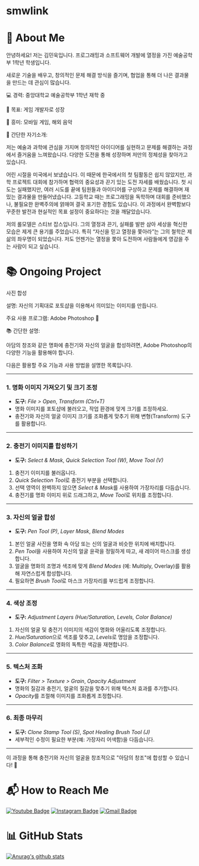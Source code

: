 # smwlink
# 📝 About Me
안녕하세요! 저는 김민욱입니다.
프로그래밍과 소프트웨어 개발에 열정을 가진 예술공학부 1학년 학생입니다.

새로운 기술을 배우고, 창의적인 문제 해결 방식을 즐기며, 협업을 통해 더 나은 결과물을 만드는 데 관심이 많습니다.

💻 경력: 중앙대학교 예술공학부 1학년 재학 중

🎯 목표: 게임 개발자로 성장

🌟 흥미: 모바일 게임, 해외 음악

📝 간단한 자기소개: 

저는 예술과 과학에 관심을 가지며 창의적인 아이디어를 실현하고 문제를 해결하는 과정에서 즐거움을 느껴왔습니다. 다양한 도전을 통해 성장하며 저만의 정체성을 찾아가고 있습니다.

어린 시절을 미국에서 보냈습니다. 이 때문에 한국에서의 첫 팀활동은 쉽지 않았지만, 과학 프로젝트 대회에 참가하며 협력의 중요성과 끈기 있는 도전 자세를 배웠습니다. 첫 시도는 실패했지만, 여러 시도를 끝에 팀원들과 아이디어를 구상하고 문제를 해결하며 재밌는 결과물을 만들어냈습니다. 고등학교 때는 프로그래밍을 독학하며 대회를 준비했으나, 불필요한 완벽주의에 얽매여 결국 포기한 경험도 있습니다. 이 과정에서 완벽함보다 꾸준한 발전과 현실적인 목표 설정이 중요하다는 것을 깨달았습니다.

저의 롤모델은 스티브 잡스입니다. 그의 열정과 끈기, 실패를 발판 삼아 세상을 혁신한 모습은 제게 큰 용기를 주었습니다. 특히 “자신을 믿고 열정을 쫓아라”는 그의 철학은 제 삶의 좌우명이 되었습니다. 저도 언젠가는 열정을 쫓아 도전하며 사람들에게 영감을 주는 사람이 되고 싶습니다.



# 📚 Ongoing Project
사진 합성

설명: 자신의 기획대로 포토샵을 이용해서 의미있는 이미지를 만듭니다.

주요 사용 프로그램: Adobe Photoshop 🎨

📚 간단한 설명:

아담의 창조와 같은 명화에 충전기와 자신의 얼굴을 합성하려면, Adobe Photoshop의 다양한 기능을 활용해야 합니다. 

다음은 활용할 주요 기능과 사용 방법을 설명한 목록입니다.  

---

### 1. **명화 이미지 가져오기 및 크기 조정**
- **도구:** *File > Open*, *Transform (Ctrl+T)*  
- 명화 이미지를 포토샵에 불러오고, 작업 환경에 맞게 크기를 조정하세요.  
- 충전기와 자신의 얼굴 이미지 크기를 조화롭게 맞추기 위해 변형(Transform) 도구를 활용합니다.  

---

### 2. **충전기 이미지를 합성하기**
- **도구:** *Select & Mask*, *Quick Selection Tool (W)*, *Move Tool (V)*  
1. 충전기 이미지를 불러옵니다.  
2. *Quick Selection Tool*로 충전기 부분을 선택합니다.  
3. 선택 영역이 완벽하지 않으면 *Select & Mask*를 사용하여 가장자리를 다듬습니다.  
4. 충전기를 명화 이미지 위로 드래그하고, *Move Tool*로 위치를 조정합니다.  

---

### 3. **자신의 얼굴 합성**
- **도구:** *Pen Tool (P)*, *Layer Mask*, *Blend Modes*  
1. 본인 얼굴 사진을 명화 속 아담 또는 신의 얼굴과 비슷한 위치에 배치합니다.  
2. *Pen Tool*을 사용하여 자신의 얼굴 윤곽을 정밀하게 따고, 새 레이어 마스크를 생성합니다.  
3. 얼굴을 명화의 조명과 색조에 맞게 *Blend Modes* (예: Multiply, Overlay)를 활용해 자연스럽게 합성합니다.  
4. 필요하면 *Brush Tool*로 마스크 가장자리를 부드럽게 조정합니다.  

---

### 4. **색상 조정**
- **도구:** *Adjustment Layers (Hue/Saturation, Levels, Color Balance)*  
1. 자신의 얼굴 및 충전기 이미지의 색감이 명화와 어울리도록 조정합니다.  
2. *Hue/Saturation*으로 색조를 맞추고, *Levels*로 명암을 조정합니다.  
3. *Color Balance*로 명화의 독특한 색감을 재현합니다.  

---

### 5. **텍스처 조화**
- **도구:** *Filter > Texture > Grain*, *Opacity Adjustment*  
- 명화의 질감과 충전기, 얼굴의 질감을 맞추기 위해 텍스처 효과를 추가합니다.  
- *Opacity*를 조절해 이미지를 조화롭게 조정합니다.  

---

### 6. **최종 마무리**
- **도구:** *Clone Stamp Tool (S)*, *Spot Healing Brush Tool (J)*  
- 세부적인 수정이 필요한 부분(예: 가장자리 어색함)을 다듬습니다.

---

이 과정을 통해 충전기와 자신의 얼굴을 창조적으로 "아담의 창조"에 합성할 수 있습니다! 🎨

# 📬 How to Reach Me
[![Youtube Badge](https://img.shields.io/badge/Youtube-ff0000?style=flat-square&logo=youtube&link=https://youtube.com/@3388kimminwook?si=ueWXU2lr0eRgymMa)](https://youtube.com/@3388kimminwook?si=ueWXU2lr0eRgymMa)
[![Instagram Badge](https://img.shields.io/badge/Instagram-e4405f?style=flat-square&logo=Instagram&logoColor=white&link=https://www.instagram.com/kim.minook?igsh=MTA5bng0bTBuNGU4Mw==)](https://www.instagram.com/kim.minook?igsh=MTA5bng0bTBuNGU4Mw==)
[![Gmail Badge](https://img.shields.io/badge/Gmail-d14836?style=flat-square&logo=Gmail&logoColor=white&link=mailto:smwlink@gmail.com)](mailto:smwlink@gmail.com)

# 📊 GitHub Stats
[![Anurag's github stats](https://github-readme-stats.vercel.app/api?username=smwlink)](https://github.com/anuraghazra/github-readme-stats)
